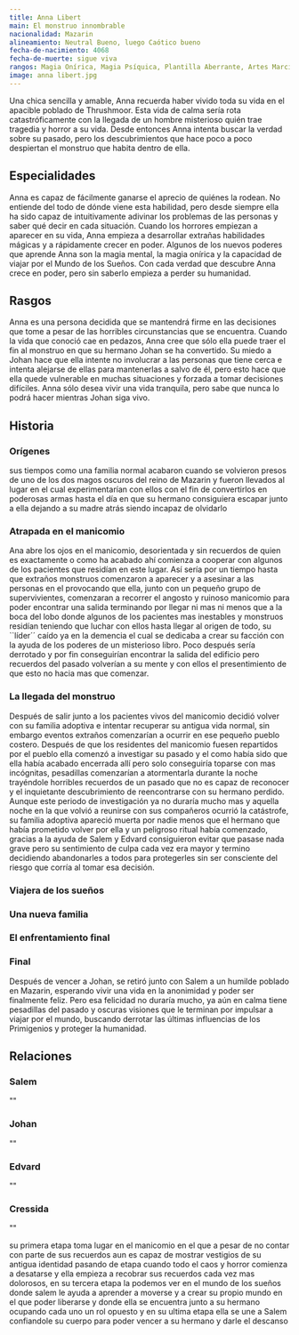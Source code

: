 ```yaml
---
title: Anna Libert
main: El monstruo innombrable
nacionalidad: Mazarin
alineamiento: Neutral Bueno, luego Caótico bueno
fecha-de-nacimiento: 4068
fecha-de-muerte: sigue viva
rangos: Magia Onírica, Magia Psíquica, Plantilla Aberrante, Artes Marciales
image: anna libert.jpg
---
```


Una chica sencilla y amable, Anna recuerda haber vivido toda su vida en el apacible poblado de Thrushmoor. Esta vida de calma sería rota catastróficamente con la llegada de un hombre misterioso quién trae tragedia y horror a su vida. Desde entonces Anna intenta buscar la verdad sobre su pasado, pero los descubrimientos que hace poco a poco despiertan el monstruo que habita dentro de ella.

## Especialidades

Anna es capaz de fácilmente ganarse el aprecio de quiénes la rodean. No entiende del todo de dónde viene esta habilidad, pero desde siempre ella ha sido capaz de intuitivamente adivinar los problemas de las personas y saber qué decir en cada situación. Cuando los horrores empiezan a aparecer en su vida, Anna empieza a desarrollar extrañas habilidades mágicas y a rápidamente crecer en poder. Algunos de los nuevos poderes que aprende Anna son la magia mental, la magia onírica y la capacidad de viajar por el Mundo de los Sueños. Con cada verdad que descubre Anna crece en poder, pero sin saberlo empieza a perder su humanidad.

## Rasgos

Anna es una persona decidida que se mantendrá firme en las decisiones que tome a pesar de las horribles circunstancias que se encuentra. Cuando la vida que conoció cae en pedazos, Anna cree que sólo ella puede traer el fin al monstruo en que su hermano Johan se ha convertido. Su miedo a Johan hace que ella intente no involucrar a las personas que tiene cerca e intenta alejarse de ellas para mantenerlas a salvo de él, pero esto hace que ella quede vulnerable en muchas situaciones y forzada a tomar decisiones difíciles. Anna sólo desea vivir una vida tranquila, pero sabe que nunca lo podrá hacer mientras Johan siga vivo.

## Historia

### Orígenes

sus tiempos como una familia normal acabaron cuando se volvieron presos de uno de los dos magos oscuros del reino de Mazarin y fueron llevados al lugar en el cual experimentarían con ellos con el fin de convertirlos en poderosas armas hasta el día en que su hermano consiguiera escapar junto a ella dejando a su madre atrás siendo incapaz de olvidarlo 

### Atrapada en el manicomio

Ana abre los ojos en el manicomio, desorientada y sin recuerdos de quien es exactamente o como ha acabado ahí comienza a cooperar con algunos de los pacientes que residían en este lugar. Así sería por un tiempo hasta que extraños monstruos comenzaron a aparecer y a asesinar a las personas en el provocando que ella, junto con un pequeño grupo de supervivientes, comenzaran a recorrer el angosto y ruinoso manicomio para poder encontrar una salida terminando por llegar ni mas ni menos que a la boca del lobo donde algunos de los pacientes mas inestables y monstruos residían teniendo que luchar con ellos hasta llegar al origen de todo, su ``líder´´ caído ya en la demencia el cual se dedicaba a crear su facción con la ayuda de los poderes de un misterioso libro. Poco después sería derrotado y por fin conseguirían encontrar la salida del edificio pero recuerdos del pasado volverían a su mente y con ellos el presentimiento de que esto no hacia mas que comenzar.

### La llegada del monstruo

Después de salir junto a los pacientes vivos del manicomio decidió volver con su familia adoptiva e intentar recuperar su antigua vida normal, sin embargo eventos extraños comenzarían a ocurrir en ese pequeño pueblo costero. Después de que los residentes del manicomio fuesen repartidos por el pueblo ella comenzó a investigar su pasado y el como había sido que ella había acabado encerrada allí pero solo conseguiría toparse con mas incógnitas, pesadillas comenzarían a atormentarla durante la noche trayéndole horribles recuerdos de un pasado que no es capaz de reconocer y el inquietante descubrimiento de reencontrarse con su hermano perdido. Aunque este periodo de investigación ya no duraría mucho mas y aquella noche en la que volvió a reunirse con sus compañeros ocurrió la catástrofe, su familia adoptiva apareció muerta por nadie menos que el hermano que había prometido volver por ella y un peligroso ritual había comenzado, gracias a la ayuda de Salem y Edvard consiguieron evitar que pasase nada grave pero su sentimiento de culpa cada vez era mayor y termino decidiendo abandonarles a todos para protegerles sin ser consciente del riesgo que corría al tomar esa decisión.

### Viajera de los sueños



### Una nueva familia

### El enfrentamiento final

### Final

Después de vencer a Johan, se retiró junto con Salem a un humilde poblado en Mazarin, esperando vivir una vida en la anonimidad y poder ser finalmente feliz. Pero esa felicidad no duraría mucho, ya aún en calma tiene pesadillas del pasado y oscuras visiones que le terminan por impulsar a viajar por el mundo, buscando derrotar las últimas influencias de los Primigenios y proteger la humanidad.

## Relaciones

### Salem

""

### Johan

""

### Edvard

""

### Cressida

""

su primera etapa toma lugar en el manicomio en el que a pesar de no contar con parte de sus recuerdos aun es capaz de mostrar vestigios de su antigua identidad pasando de etapa cuando todo el caos y horror comienza a desatarse y ella empieza a recobrar sus recuerdos cada vez mas dolorosos, en su tercera etapa la podemos ver en el mundo de los sueños donde salem le ayuda a aprender a moverse y a crear su propio mundo en el que poder liberarse y donde ella se encuentra junto a su hermano ocupando cada uno un rol opuesto y en su ultima etapa ella se une a Salem confiandole su cuerpo para poder vencer a su hermano y darle el descanso